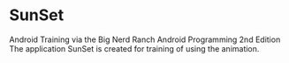 # SunSet
Android Training via the Big Nerd Ranch Android Programming 2nd Edition
The application SunSet is created for training of using the animation.
